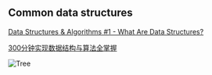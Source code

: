 ## Common data structures

[Data Structures & Algorithms #1 - What Are Data Structures?](https://www.youtube.com/watch?v=bum_19loj9A)

[300分钟实现数据结构与算法全掌握](https://www.bilibili.com/video/BV1DT4y1G7ha?from=search&seid=1258024095126319528)

![Tree](/images/logo.png)
